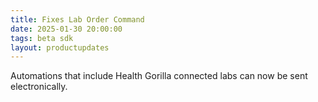 ```yaml
---
title: Fixes Lab Order Command
date: 2025-01-30 20:00:00
tags: beta sdk
layout: productupdates
---
```

Automations that include Health Gorilla connected labs can now be sent electronically. 
